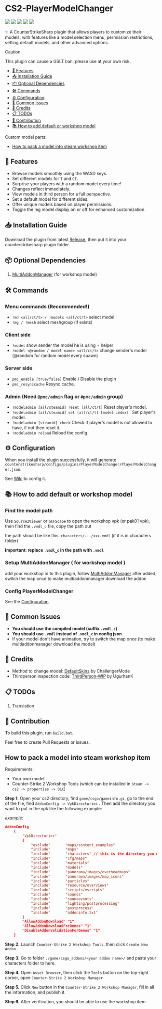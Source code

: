 # CS2-PlayerModelChanger
![](https://img.shields.io/badge/build-passing-brightgreen) ![](https://img.shields.io/github/license/samyycX/CS2-PlayerModelChanger
) ![](https://img.shields.io/badge/Feedback-blue?style=flat&logo=discord&logoColor=white&link=https%3A%2F%2Fdiscord.com%2Fchannels%2F1160907911501991946%2F1210856437786484747
) ![](https://img.shields.io/badge/Tutorial-By_KEDI103-grey?style=flat&logo=youtube&labelColor=red&link=https%3A%2F%2Fgithub.com%2FKEDI103&link=https%3A%2F%2Fyoutu.be%2F9Vy-im9N8KM
) ![](https://img.shields.io/badge/%E4%B8%AD%E6%96%87%E6%95%99%E7%A8%8B-red?logo=china&link=https%3A%2F%2Fgithub.com%2FsamyycX%2FCS2-PlayerModelChanger%2Fblob%2Fmaster%2FREADME_CN.md
)

✨ A CounterStrikeSharp plugin that allows players to customize their models, with features like a model selection menu, permission restrictions, setting default models, and other advanced options.

> [!CAUTION] 
> This plugin can cause a GSLT ban, please use at your own risk.

- [🚀 Features](#-features)
- [📥 Installation Guide](#inbox_tray-installation-guide)
- [📦 Optional Dependencies](#package-optional-dependencies)
- [🛠️ Commands](#hammer_and_wrench-commands)
- [⚙️ Configuration](#gear-configuration)
- [🐞 Common Issues](#bug-common-issues)
- [🙏 Credits](#pray-credits)
- [📋 TODOs](#clipboard-todos)
- [🤝 Contribution](#handshake-contribution)
- [📚 How to add default or workshop model](#books-how-to-add-default-or-workshop-model)

Custom model parts:
- [How to pack a model into steam workshop item](#how-to-pack-a-model-into-steam-workshop-item)


## 🚀 Features
- Browse models smoothly using the WASD keys.
- Set different models for `T` and `CT`.
- Surprise your players with a random model every time!
- Changes reflect immediately.
- View models in third person for a full perspective.
- Set a default model for different sides.
- Offer unique models based on player permissions.
- Toggle the leg model display on or off for enhanced customization.

## 📥 Installation Guide
Download the plugin from latest [Release](https://github.com/samyycX/CS2-PlayerModelChanger/releases), then put it into your counterstrikesharp plugin folder.

## 📦 Optional Dependencies
1. [MultiAddonManager](https://github.com/Source2ZE/MultiAddonManager) (for workshop model)

## 🛠️ Commands
### Menu commands (Recommended!)
- `!md <all/ct/t> / !models <all/ct/t>` select model
- `!mg / !mesh` select meshgroup (if exists)

### Client side
- `!model` show sender the model he is using + helper
- `!model <@random / model name> <all/ct/t>` change sender's model (@random for random model every spawn)
### Server side
- `pmc_enable [true/false]` Enable / Disable the plugin
- `pmc_resynccache` Resync cache.

### Admin (Need `@pmc/admin` flag or `#pmc/admin` group)
- `!modeladmin [all/steamid] reset [all/ct/t]` Reset player's model.
- `!modeladmin [all/steamid] set [all/ct/t] [model index] ` Set player's model.
- `!modeladmin [steamid] check` Check if player's model is not allowed to have, if not then reset it.
- `!modeladmin reload` Reload the config.

## ⚙️ Configuration
When you install the plugin successfully, it will generate `counterstrikesharp/configs/plugins/PlayerModelChanger/PlayerModelChanger.json`.

See [Wiki](https://github.com/samyycX/CS2-PlayerModelChanger/wiki) to config it.

## 📚 How to add default or workshop model

### Find the model path
Use `Source2Viewer` or `GCFScape` to open the workshop vpk (or pak01 vpk), then find the `.vmdl_c` file, copy the path out

the path should be like this: `characters/.../xxx.vmdl` (if it is in characters folder)

**Important: replace `.vmdl_c` in the path with `.vmdl`**

### Setup MultiAddonManager ( for workshop model )
add your workshop id to this plugin, follow [MultiAddonManager](https://github.com/Source2ZE/MultiAddonManager)
after added, switch the map once to make multiaddonmanager download the addon

### Config PlayerModelChanger
See the [Configuration](#configuration)

## 🐞 Common Issues
- **You should use the compiled model (suffix `.vmdl_c`)**
- **You should use `.vmdl` instead of `.vmdl_c` in config json**
- If your model don't have animation, try to switch the map once (to make multiaddonmanager download the model)

## 🙏 Credits
- Method to change model: [DefaultSkins](https://github.com/Challengermode/cm-cs2-defaultskins) by ChallengerMode
- Thirdperson inspection code: [ThirdPerson-WIP](https://github.com/UgurhanK/ThirdPerson-WIP) by UgurhanK

## 📋 TODOs
1. Translation

## 🤝 Contribution
To build this plugin, run `build.bat`.

Feel free to create Pull Requests or issues.

## How to pack a model into steam workshop item

Requirements:
- Your own model
- Counter-Strike 2 Workshop Tools (which can be installed in `Steam -> cs2 -> properties -> DLC`)

**Step 1.** Open your cs2 directory, find `game/csgo/gameinfo.gi`,
go to the  end of the file, find `AddonConfig -> VpkDirectories`
. Then add the directory you want to put in the vpk like the following example:


*example*:
```json
AddonConfig	
	{
		"VpkDirectories"
		{
			"exclude"       "maps/content_examples"
			"include"       "maps"
			"include"		"characters" // this is the directory you want to add to the vpk
			"include"       "cfg/maps"
			"include"       "materials"
			"include"       "models"
			"include"       "panorama/images/overheadmaps"
			"include"       "panorama/images/map_icons"
			"include"       "particles"
			"include"       "resource/overviews"
			"include"       "scripts/vscripts"
			"include"       "sounds"
			"include"       "soundevents"
			"include"       "lighting/postprocessing"
			"include"       "postprocess"
			"include"       "addoninfo.txt"
		} 
		"AllowAddonDownload" "1"
		"AllowAddonDownloadForDemos" "1"
		"DisableAddonValidationForDemos" "1"
	}
```

**Step 2.** Launch `Counter-Strike 2 Workshop Tools`, then click `Create New Addon`

**Step 3.** Go to folder `./game/csgo_addons/<your addon name>/` and paste your characters folder to here.

**Step 4.** Open `Asset Browser`, then click the `Tools` button on the top-right corner, open `Counter-Strike 2 Workshop Manager`

**Step 5.** Click `New` button in the `Counter-Strike 2 Workshop Manager`, fill in all the information, and publish it.

**Step 6.** After verification, you should be able to use the workshop item.
